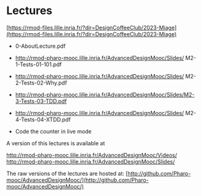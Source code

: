 # Lectures

[https://rmod-files.lille.inria.fr/?dir=DesignCoffeeClub/2023-Miage](https://rmod-files.lille.inria.fr/?dir=DesignCoffeeClub/2023-Miage)

- 0-AboutLecture.pdf
- http://rmod-pharo-mooc.lille.inria.fr/AdvancedDesignMooc/Slides/ M2-1-Tests-01-101.pdf
- http://rmod-pharo-mooc.lille.inria.fr/AdvancedDesignMooc/Slides/ M2-2-Tests-02-Why.pdf
- http://rmod-pharo-mooc.lille.inria.fr/AdvancedDesignMooc/Slides/M2-3-Tests-03-TDD.pdf
- http://rmod-pharo-mooc.lille.inria.fr/AdvancedDesignMooc/Slides/ M2-4-Tests-04-XTDD.pdf

- Code the counter in live mode

A version of this lectures is available at 

http://rmod-pharo-mooc.lille.inria.fr/AdvancedDesignMooc/Videos/
http://rmod-pharo-mooc.lille.inria.fr/AdvancedDesignMooc/Slides/

The raw versions of the lectures are hosted at: [http://github.com/Pharo-mooc/AdvancedDesignMooc/](http://github.com/Pharo-mooc/AdvancedDesignMooc/)
